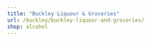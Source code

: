 ```yaml
---
title: "Buckley Liquour & Groceries"
url: /buckley/buckley-liquour-and-groceries/
shop: alcohol
---
```

